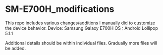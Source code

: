 # SM-E700H_modifications


This repo includes various changes/additions I manually did to customize the device behavior.
Device: Samsung Galaxy E700H
OS : Android Lollipop 5.1.1

Additional details should be within individual files. Gradually more files will be added.
